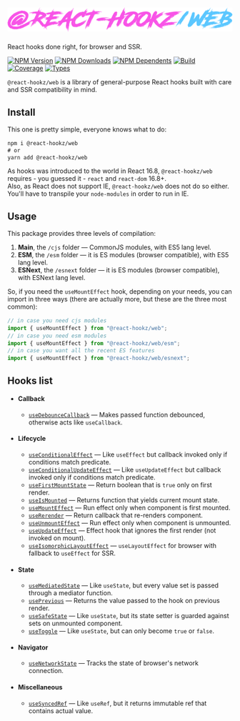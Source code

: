 # ![@react-hookz/web](.github/logo.png)

React hooks done right, for browser and SSR.

[![NPM Version](https://flat.badgen.net/npm/v/@react-hookz/web)](https://www.npmjs.com/package/@react-hookz/web)
[![NPM Downloads](https://flat.badgen.net/npm/dm/@react-hookz/web)](https://www.npmjs.com/package/@react-hookz/web)
[![NPM Dependents](https://flat.badgen.net/npm/dependents/@react-hookz/web)](https://www.npmjs.com/package/@react-hookz/web)
[![Build](https://img.shields.io/github/workflow/status/react-hookz/web/CI?style=flat-square)](https://github.com/react-hookz/web/actions)
[![Coverage](https://flat.badgen.net/codecov/c/github/react-hookz/web)](https://app.codecov.io/gh/react-hookz/web)
[![Types](https://flat.badgen.net/npm/types/@react-hookz/web)](https://www.npmjs.com/package/@react-hookz/web)

`@react-hookz/web` is a library of general-purpose React hooks built with care and SSR compatibility
in mind.

## Install

This one is pretty simple, everyone knows what to do:

```shell
npm i @react-hookz/web
# or
yarn add @react-hookz/web
```

As hooks was introduced to the world in React 16.8, `@react-hookz/web` requires - you guessed it - 
`react` and `react-dom` 16.8+.  
Also, as React does not support IE, `@react-hookz/web` does not do so either. You'll have to
transpile your `node-modules` in order to run in IE.

## Usage

This package provides three levels of compilation:

1. **Main**, the `/cjs` folder — CommonJS modules, with ES5 lang level.
2. **ESM**, the `/esm` folder — it is ES modules (browser compatible), with ES5 lang level.
3. **ESNext**, the `/esnext` folder — it is ES modules (browser compatible), with ESNext lang level.

So, if you need the `useMountEffect` hook, depending on your needs, you can import in three ways
(there are actually more, but these are the three most common):

```ts
// in case you need cjs modules
import { useMountEffect } from "@react-hookz/web";
// in case you need esm modules
import { useMountEffect } from "@react-hookz/web/esm";
// in case you want all the recent ES features
import { useMountEffect } from "@react-hookz/web/esnext";
```

## Hooks list

- #### Callback
  
  - [`useDebounceCallback`](https://react-hookz.github.io/web/?path=/docs/lifecycle-usedebouncecallback--example)
    — Makes passed function debounced, otherwise acts like `useCallback`.

- #### Lifecycle

    - [`useConditionalEffect`](https://react-hookz.github.io/web/?path=/docs/lifecycle-useconditionaleffect--example)
      — Like `useEffect` but callback invoked only if conditions match predicate.
    - [`useConditionalUpdateEffect`](https://react-hookz.github.io/web/?path=/docs/lifecycle-useconditionalupdateeffect--example)
      — Like `useUpdateEffect` but callback invoked only if conditions match predicate.
    - [`useFirstMountState`](https://react-hookz.github.io/web/?path=/docs/lifecycle-usefirstmountstate--example)
      — Return boolean that is `true` only on first render.
    - [`useIsMounted`](https://react-hookz.github.io/web/?path=/docs/lifecycle-useismounted--example)
      — Returns function that yields current mount state.
    - [`useMountEffect`](https://react-hookz.github.io/web/?path=/docs/lifecycle-usemounteffect--example)
      — Run effect only when component is first mounted.
    - [`useRerender`](https://react-hookz.github.io/web/?path=/docs/lifecycle-usererender--example)
      — Return callback that re-renders component.
    - [`useUnmountEffect`](https://react-hookz.github.io/web/?path=/docs/lifecycle-useunmounteffect--example)
      — Run effect only when component is unmounted.
    - [`useUpdateEffect`](https://react-hookz.github.io/web/?path=/docs/lifecycle-useupdateeffect--example)
      — Effect hook that ignores the first render (not invoked on mount).
    - [`useIsomorphicLayoutEffect`](http://react-hookz.github.io/?path=/docs/lifecycle-useisomorphiclayouteffect--page)
      — `useLayoutEffect` for browser with fallback to `useEffect` for SSR.

- #### State

    - [`useMediatedState`](https://react-hookz.github.io/web/?path=/docs/lifecycle-usemediatedstate--example)
      — Like `useState`, but every value set is passed through a mediator function.
    - [`usePrevious`](https://react-hookz.github.io/web/?path=/docs/lifecycle-useprevious--example)
      — Returns the value passed to the hook on previous render.
    - [`useSafeState`](https://react-hookz.github.io/web/?path=/docs/lifecycle-usesafestate--page)
      — Like `useState`, but its state setter is guarded against sets on unmounted component.
    - [`useToggle`](https://react-hookz.github.io/web/?path=/docs/lifecycle-usetoggle--example)
      — Like `useState`, but can only become `true` or `false`.

- #### Navigator

    - [`useNetworkState`](http://react-hookz.github.io/?path=/docs/sensor-usenetwork--example)
      — Tracks the state of browser's network connection.

- #### Miscellaneous

    - [`useSyncedRef`](http://react-hookz.github.io/?path=/docs/miscellaneous-usesyncedref--example)
      — Like `useRef`, but it returns immutable ref that contains actual value.
